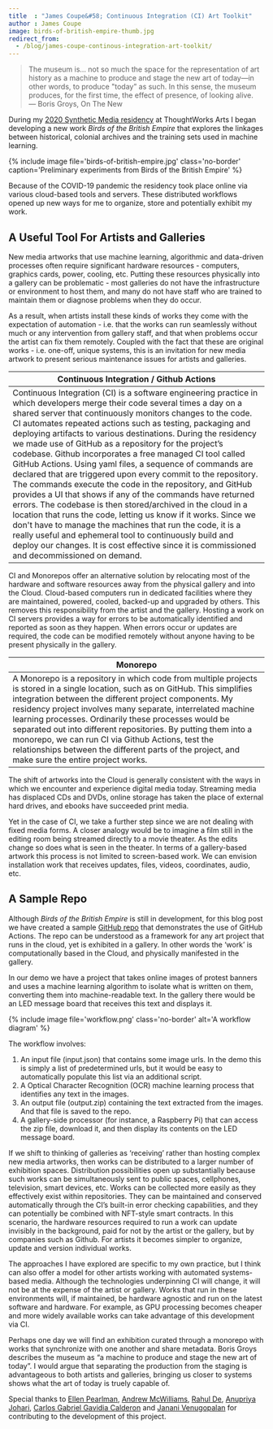 ```yaml
---
title  : "James Coupe&#58; Continuous Integration (CI) Art Toolkit"
author : James Coupe
image: birds-of-british-empire-thumb.jpg
redirect_from:
  - /blog/james-coupe-continous-integration-art-toolkit/
---
```


> The museum is… not so much the space for the representation of art history as a machine to produce and stage the new art of today—in other words, to produce "today” as such. In this sense, the museum produces, for the first time, the effect of presence, of looking alive.<br><span class='quotee'>— Boris Groys, On The New</span>

During my [2020 Synthetic Media residency](/blog/welcoming-new-residents-synthetic-media/) at ThoughtWorks Arts I began developing a new work *Birds of the British Empire* that explores the linkages between historical, colonial archives and the training sets used in machine learning.

{% include image file='birds-of-british-empire.jpg'
   class='no-border'
   caption='Preliminary experiments from Birds of the British Empire' %}

Because of the COVID-19 pandemic the residency took place online via various cloud-based tools and servers. These distributed workflows opened up new ways for me to organize, store and potentially exhibit my work.

<!--excerpt-ends-->

## A Useful Tool For Artists and Galleries
New media artworks that use machine learning, algorithmic and data-driven processes often require significant hardware resources - computers, graphics cards, power, cooling, etc. Putting these resources physically into a gallery can be problematic - most galleries do not have the infrastructure or environment to host them, and many do not have staff who are trained to maintain them or diagnose problems when they do occur.

As a result, when artists install these kinds of works they come with the expectation of automation - i.e. that the works can run seamlessly without much or any intervention from gallery staff, and that when problems occur the artist can fix them remotely. Coupled with the fact that these are original works - i.e. one-off, unique systems, this is an invitation for new media artwork to present serious maintenance issues for artists and galleries.

| Continuous Integration / Github Actions |
| -------- |
| Continuous Integration (CI) is a software engineering practice in which developers merge their code several times a day on a shared server that continuously monitors changes to the code. CI automates repeated actions such as testing, packaging and deploying artifacts to various destinations. During the residency we made use of GitHub as a repository for the project’s codebase. Github incorporates a free managed CI tool called GitHub Actions. Using yaml files, a sequence of commands are declared that are triggered upon every commit to the repository. The commands execute the code in the repository, and GitHub provides a UI that shows if any of the commands have returned errors. The codebase is then stored/archived in the cloud in a location that runs the code, letting us know if it works. Since we don't have to manage the machines that run the code, it is a really useful and ephemeral tool to continuously build and deploy our changes. It is cost effective since it is commissioned and decommissioned on demand.    |

CI and Monorepos offer an alternative solution by relocating most of the hardware and software resources away from the physical gallery and into the Cloud. Cloud-based computers run in dedicated facilities where they are maintained, powered, cooled, backed-up and upgraded by others. This removes this responsibility from the artist and the gallery. Hosting a work on CI servers provides a way for errors to be automatically identified and reported as soon as they happen. When errors occur or updates are required, the code can be modified remotely without anyone having to be present physically in the gallery.

| Monorepo |
| -------- |
|A Monorepo is a repository in which code from multiple projects is stored in a single location, such as on GitHub. This simplifies integration between the different project components. My residency project involves many separate, interrelated machine learning processes. Ordinarily these processes would be separated out into different repositories. By putting them into a monorepo, we can run CI via Github Actions, test the relationships between the different parts of the project, and make sure the entire project works.     |

The shift of artworks into the Cloud is generally consistent with the ways in which we encounter and experience digital media today. Streaming media has displaced CDs and DVDs, online storage has taken the place of external hard drives, and ebooks have succeeded print media.

Yet in the case of CI, we take a further step since we are not dealing with fixed media forms. A closer analogy would be to imagine a film still in the editing room being streamed directly to a movie theater. As the edits change so does what is seen in the theater. In terms of a gallery-based artwork this process is not limited to screen-based work. We can envision installation work that receives updates, files, videos, coordinates, audio, etc.

## A Sample Repo
Although *Birds of the British Empire* is still in development, for this blog post we have created a sample [GitHub repo](https://github.com/anupriyajo/continuous-arts) that demonstrates the use of GitHub Actions. The repo can be understood as a framework for any art project that runs in the cloud, yet is exhibited in a gallery. In other words the ‘work’ is computationally based in the Cloud, and physically manifested in the gallery.

In our demo we have a project that takes online images of protest banners and uses a machine learning algorithm to isolate what is written on them, converting them into machine-readable text. In the gallery there would be an LED message board that receives this text and displays it.

{% include image file='workflow.png'
   class='no-border' alt='A workflow diagram' %}

The workflow involves:

1. An input file (input.json) that contains some image urls. In the demo this is simply a list of predetermined urls, but it would be easy to automatically populate this list via an additional script.
1. A Optical Character Recognition (OCR) machine learning process that identifies any text in the images.
1. An output file (output.zip) containing the text extracted from the images. And that file is saved to the repo.
1. A gallery-side processor (for instance, a Raspberry Pi) that can access the zip file, download it, and then display its contents on the LED message board.

If we shift to thinking of galleries as ‘receiving’ rather than hosting complex new media artworks, then works can be distributed to a larger number of exhibition spaces. Distribution possibilities open up substantially because such works can be simultaneously sent  to public spaces, cellphones, television, smart devices, etc. Works can be collected more easily as they effectively exist within repositories. They can be maintained and conserved automatically through the CI’s built-in error checking capabilities, and they can potentially be combined with NFT-style smart contracts.  In this scenario, the hardware resources required to run a work can update invisibly in the background, paid for not by the artist or the gallery, but by companies such as Github. For artists it becomes simpler to organize, update and version individual works.

The approaches I have explored are specific to my own practice, but I think can also offer a model for other artists working with automated systems-based media. Although the technologies underpinning CI will change, it will not be at the expense of the artist or gallery. Works that run in these environments will, if maintained, be hardware agnostic and run on the latest software and hardware. For example, as GPU processing becomes cheaper and more widely available works can take advantage of this development via CI.

Perhaps one day we will find an exhibition curated through a monorepo with works that synchronize with one another and share metadata. Boris Groys describes the museum as  “a machine to produce and stage the new art of today”. I would argue that separating the production from the staging is advantageous to both artists and galleries, bringing us closer to systems shows what the art of today is truely capable of.

Special thanks to [Ellen Pearlman](/bio/ellen-pearlman/), [Andrew McWilliams](/bio/andrew-mcwilliams/), [Rahul De](https://www.thoughtworks.com/profiles/rahul-de), [Anupriya Johari](https://www.linkedin.com/in/anupriyajo/), [Carlos Gabriel Gavidia Calderon](https://www.linkedin.com/in/cgavidia/?originalSubdomain=uk) and [Janani Venugopalan](https://www.linkedin.com/in/janani-venugopalan-7197103a/) for contributing to the development of this project.